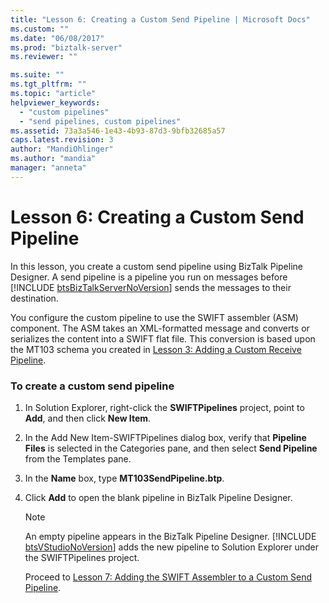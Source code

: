 ```yaml
---
title: "Lesson 6: Creating a Custom Send Pipeline | Microsoft Docs"
ms.custom: ""
ms.date: "06/08/2017"
ms.prod: "biztalk-server"
ms.reviewer: ""

ms.suite: ""
ms.tgt_pltfrm: ""
ms.topic: "article"
helpviewer_keywords: 
  - "custom pipelines"
  - "send pipelines, custom pipelines"
ms.assetid: 73a3a546-1e43-4b93-87d3-9bfb32685a57
caps.latest.revision: 3
author: "MandiOhlinger"
ms.author: "mandia"
manager: "anneta"
---
```

# Lesson 6: Creating a Custom Send Pipeline
In this lesson, you create a custom send pipeline using BizTalk Pipeline Designer. A send pipeline is a pipeline you run on messages before [!INCLUDE [btsBizTalkServerNoVersion](../../includes/btsbiztalkservernoversion-md.md)] sends the messages to their destination.  
  
 You configure the custom pipeline to use the SWIFT assembler (ASM) component. The ASM takes an XML-formatted message and converts or serializes the content into a SWIFT flat file. This conversion is based upon the MT103 schema you created in [Lesson 3: Adding a Custom Receive Pipeline](../../adapters-and-accelerators/accelerator-swift/lesson-3-adding-a-custom-receive-pipeline.md).  
  
### To create a custom send pipeline  
  
1. In Solution Explorer, right-click the **SWIFTPipelines** project, point to **Add**, and then click **New Item**.  
  
2. In the Add New Item-SWIFTPipelines dialog box, verify that **Pipeline Files** is selected in the Categories pane, and then select **Send Pipeline** from the Templates pane.  
  
3. In the **Name** box, type **MT103SendPipeline.btp**.  
  
4. Click **Add** to open the blank pipeline in BizTalk Pipeline Designer.  
  
   > [!NOTE]
   >  An empty pipeline appears in the BizTalk Pipeline Designer. [!INCLUDE [btsVStudioNoVersion](../../includes/btsvstudionoversion-md.md)] adds the new pipeline to Solution Explorer under the SWIFTPipelines project.  
  
   Proceed to [Lesson 7: Adding the SWIFT Assembler to a Custom Send Pipeline](../../adapters-and-accelerators/accelerator-swift/lesson-7-adding-the-swift-assembler-to-a-custom-send-pipeline.md).